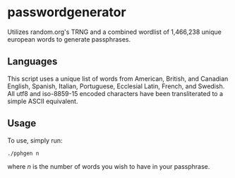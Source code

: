 # passwordgenerator

Utilizes random.org's TRNG and a combined wordlist of 1,466,238 unique european words to generate passphrases.

## Languages

This script uses a unique list of words from American, British, and Canadian English, Spanish, Italian, Portuguese, Ecclesial Latin, French, and Swedish. All utf8 and iso-8859-15 encoded characters have been transliterated to a simple ASCII equivalent.

## Usage

To use, simply run:

```bash
./pphgen n
```

where *n* is the number of words you wish to have in your passphrase.
